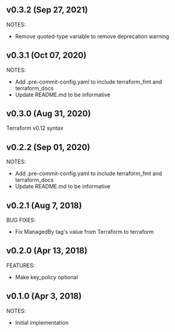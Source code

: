 ## v0.3.2 (Sep 27, 2021)

NOTES:
* Remove quoted-type variable to remove deprecation warning

## v0.3.1 (Oct 07, 2020)

NOTES:
* Add .pre-commit-config.yaml to include terraform_fmt and terraform_docs
* Update README.md to be informative

## v0.3.0 (Aug 31, 2020)

Terraform v0.12 syntax

## v0.2.2 (Sep 01, 2020)

NOTES:
* Add .pre-commit-config.yaml to include terraform_fmt and terraform_docs
* Update README.md to be informative

## v0.2.1 (Aug 7, 2018)

BUG FIXES:

* Fix ManagedBy tag's value from Terraform to terraform

## v0.2.0 (Apr 13, 2018)

FEATURES:

* Make key_policy optional

## v0.1.0 (Apr 3, 2018)

NOTES:

* Initial implementation
